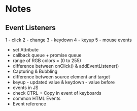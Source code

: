 # Notes

## Event Listeners

1 - click
2 - change
3 - keydown
4 - keyup
5 - mouse events

- set Attribute
- callback queue + promise queue
- range of RGB colors = (0 to 255)
- difference between onClick() & addEventListener()
- Capturing & Bubbling
- difference between source element and target
- keyup - updated value & keydown - value before
- events in JS
- check CTRL + Copy in event of keyboards
- common HTML Events
- Event reference